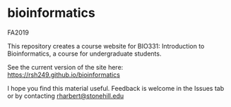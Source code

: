 # bioinformatics
FA2019


This repository creates a course website for BIO331: Introduction to Bioinformatics, a course for undergraduate students.

See the current version of the site here: https://rsh249.github.io/bioinformatics

I hope you find this material useful. Feedback is welcome in the Issues tab or by contacting rharbert@stonehill.edu



